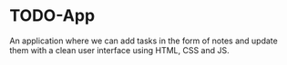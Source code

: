 # TODO-App
An application where we can add tasks in the form of notes and update them with a clean user interface using HTML, CSS and JS.
